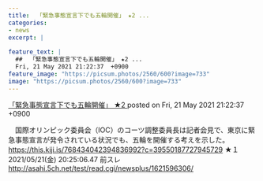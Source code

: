 ```yaml
---
title:  「緊急事態宣言下でも五輪開催」 ★2 ...
categories:
- news
excerpt: |
  
feature_text: |
  ##  「緊急事態宣言下でも五輪開催」 ★2 ...
  Fri, 21 May 2021 21:22:37  +0900
feature_image: "https://picsum.photos/2560/600?image=733"
image: "https://picsum.photos/2560/600?image=733"
---
```


[ 「緊急事態宣言下でも五輪開催」 ★2  ](https://asahi.5ch.net/test/read.cgi/newsplus/1621599757/)
posted on Fri, 21 May 2021 21:22:37  +0900

<!--more-->

　国際オリンピック委員会（IOC）のコーツ調整委員長は記者会見で、東京に緊急事態宣言が発令されている状況でも、五輪を開催する考えを示した。 https://this.kiji.is/768434042394836992?c=39550187727945729 ★１　2021/05/21(金) 20:25:06.47 前スレ http://asahi.5ch.net/test/read.cgi/newsplus/1621596306/
